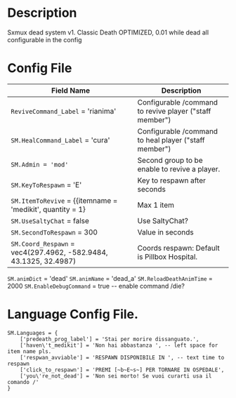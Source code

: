 # Description
Sxmux dead system v1. Classic Death OPTIMIZED, 0.01 while dead all configurable in the config

# Config File

Field Name | Description
| --- | --- |
```ReviveCommand_Label``` = 'rianima' | Configurable /command to revive player ("staff member")
```SM.HealCommand_Label``` = 'cura' | Configurable /command to heal player ("staff member")
```SM.Admin = 'mod'``` | Second group to be enable to revive a player.
```SM.KeyToRespawn``` = 'E' | Key to respawn after seconds
```SM.ItemToRevive``` = {{itemname = 'medikit', quantity = 1} | Max 1 item
```SM.UseSaltyChat``` = false | Use SaltyChat?
```SM.SecondToRespawn``` = 300 | Value in seconds
```SM.Coord_Respawn``` = vec4(297.4962, -582.9484, 43.1325, 32.4987) | Coords respawn: Default is Pillbox Hospital.
```SM.animDict``` = 'dead'
```SM.animName``` = 'dead_a'
```SM.ReloadDeathAnimTime``` = 2000
```SM.EnableDebugCommand``` = true -- enable command /die?

# Language Config File.
```
SM.Languages = {
    ['predeath_prog_label'] = 'Stai per morire dissanguato.',
    ['haven\'t_medikit'] = 'Non hai abbastanza ', -- left space for item name pls.
    ['respwan_avviable'] = 'RESPAWN DISPONIBILE IN ', -- text time to respawn
    ['click_to_respawn'] = 'PREMI [~b~E~s~] PER TORNARE IN OSPEDALE',
    ['you\'re_not_dead'] = 'Non sei morto! Se vuoi curarti usa il comando /'
}
```
